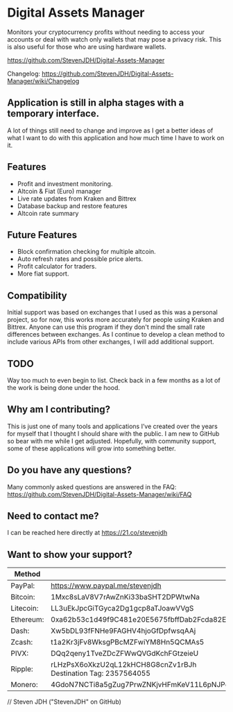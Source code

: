 # Digital Assets Manager
Monitors your cryptocurrency profits without needing to access your accounts or deal with watch only wallets that may pose a privacy risk. This is also useful for those who are using hardware wallets.

https://github.com/StevenJDH/Digital-Assets-Manager

Changelog: https://github.com/StevenJDH/Digital-Assets-Manager/wiki/Changelog

## Application is still in alpha stages with a temporary interface.
A lot of things still need to change and improve as I get a better ideas of what I want to do with this application and how much time I have to work on it.

## Features
* Profit and investment monitoring.
* Altcoin & Fiat (Euro) manager
* Live rate updates from Kraken and Bittrex
* Database backup and restore features
* Altcoin rate summary

## Future Features
* Block confirmation checking for multiple altcoin.
* Auto refresh rates and possible price alerts.
* Profit calculator for traders.
* More fiat support.

## Compatibility
Initial support was based on exchanges that I used as this was a personal project, so for now, this works more accurately for people using Kraken and Bittrex. Anyone can use this program if they don't mind the small rate differences between exchanges. As I continue to develop a clean method to include various APIs from other exchanges, I will add additional support.

## TODO
Way too much to even begin to list. Check back in a few months as a lot of the work is being done under the hood.

## Why am I contributing?
This is just one of many tools and applications I’ve created over the years for myself that I thought I should share with the public. I am new to GitHub so bear with me while I get adjusted. Hopefully, with community support, some of these applications will grow into something better.

## Do you have any questions?
Many commonly asked questions are answered in the FAQ:
https://github.com/StevenJDH/Digital-Assets-Manager/wiki/FAQ

## Need to contact me?
I can be reached here directly at https://21.co/stevenjdh

## Want to show your support?
Method | Address
------------ | -------------
PayPal: | https://www.paypal.me/stevenjdh
Bitcoin: | 1Mxc8sLaV8V7rAwZnKi33baSHT2DPWtwNa
Litecoin: | LL3uEkJpcGiTGyca2Dg1gcp8aTJoawVVgS
Ethereum: | 0xa62b53c1d49f9C481e20E5675fbffDab2Fcda82E
Dash: | Xw5bDL93fFNHe9FAGHV4hjoGfDpfwsqAAj
Zcash: | t1a2Kr3jFv8WksgPBcMZFwiYM8Hn5QCMAs5
PIVX:  | DQq2qeny1TveZDcZFWwQVGdKchFGtzeieU
Ripple: | rLHzPsX6oXkzU2qL12kHCH8G8cnZv1rBJh<br />Destination Tag: 2357564055
Monero: | 4GdoN7NCTi8a5gZug7PrwZNKjvHFmKeV11L6pNJPgj5QNEHsN6eeX3DaAQFwZ1ufD4LYCZKArktt113W7QjWvQ7CWDXrwM8yCGgEdhV3Wt


// Steven JDH ("StevenJDH" on GitHub)
